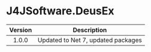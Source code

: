 # J4JSoftware.DeusEx

|Version|Description|
|:-----:|-----------|
|1.0.0|Updated to Net 7, updated packages|
